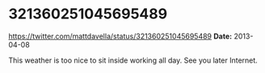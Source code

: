 # 321360251045695489
https://twitter.com/mattdavella/status/321360251045695489
**Date:** 2013-04-08

This weather is too nice to sit inside working all day. See you later Internet.
